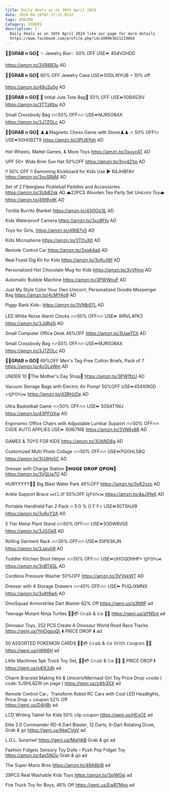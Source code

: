 ```yaml
---
title: Daily deals as on 10th April 2024
date: 2024-04-10T07:37:21.851Z
tags: AMAZON
Category: OTHERS
description: |-
  Daily deals as on 10th April 2024 like our page for more details 
  https://www.facebook.com/profile.php?id=100063621219864
---
```

🏃‍♀️𝐆𝐑𝐀𝐁 𝐧 𝐆𝐎🏃
✨ Jewelry Box✨
50% OFF
USE⏩ 404VDHDD   

https://amzn.to/3VR6B3u
AD

🏃‍♀️𝐆𝐑𝐀𝐁 𝐧 𝐆𝐎🏃
60% OFF
 Jewelry Case
USE⏩50DLWYUB + 10% off 

https://amzn.to/49u2u0g
AD

🏃‍♀️𝐆𝐑𝐀𝐁 𝐧 𝐆𝐎🏃
🌟 Initial Jute Tote Bag🌟
50% OFF
USE⏩50B4S3IV 
https://amzn.to/3TTzKbu
AD

Small Crossbody Bag
🔥🔥50% OFF🔥🔥
USE⏩MJR5O8AX
https://amzn.to/3J7ZOLc
AD

🏃‍♀️𝐆𝐑𝐀𝐁 𝐧 𝐆𝐎🏃
♟️♟️Magnetic Chess Game with Stone♟️♟️
🔥 50% OFF!🔥
USE⏩50HGBZT9
https://amzn.to/3PU6Yqh
AD

Hot Wheels, Mattel Games, & More Toys
https://amzn.to/3xuvcAT
AD

UPF 50+ Wide Brim Sun Hat 
50%OFF
https://amzn.to/3xyd21m
AD

‼️ 50% OFF ‼️
Swimming Kickboard for Kids
Use ▶️ R4JHBFAV 
https://amzn.to/3xuSRkM
AD

Set of 2 Fiberglass Pickleball Paddles and Accessories
https://amzn.to/3Ub82sk
AD
🫖22PCS Wooden Tea Party Set Unicorn Toy🫖
https://amzn.to/49t9ydK
AD\
\
Tortilla Burrito Blanket
https://amzn.to/43OOz3L
AD

Kids Waterproof Camera
https://amzn.to/3xuRFhi
AD

Toys for Girls,
https://amzn.to/49t87vS
AD

Kids Microphone
https://amzn.to/3TOuXIt
AD

Remote Control Car 
https://amzn.to/3xqA4ad
AD

Real Fossil Dig Kit for Kids 
https://amzn.to/3vKy38f
AD

Personalized Hot Chocolate Mug for Kids
https://amzn.to/3vVfjmx
AD

Automatic Bubble  Machine
https://amzn.to/3PWWnuF
AD

Just My Style Color Your Own Unicorn, Personalized Doodle Messenger Bag
https://amzn.to/4cMY4o9
AD

Piggy Bank Kids-
https://amzn.to/3VMb07L
AD\
\
LED White Noise Alarm Clocks
🔥🔥50% OFF🔥🔥
USE⏩ WRVL4PK3
https://amzn.to/3JdRg5i
AD

Small Computer Office Desk
46%OFF
https://amzn.to/3UaeTCh
AD

Small Crossbody Bag
🔥🔥50% OFF🔥🔥
USE⏩MJR5O8AX
https://amzn.to/3J7ZOLc
AD

🏃‍♀️𝐆𝐑𝐀𝐁 𝐧 𝐆𝐎🏃
69%OFF
 Men's Tag-Free Cotton Briefs, Pack of 7
https://amzn.to/4cOLeWm
AD

UNDER 10
🎁The Mother's Day Shop🎁
https://amzn.to/3PW1fzU
AD

 Vacuum Storage Bags with Electric Air Pump!
50%OFF
USE⏩454XI9GD +ℚℙ𝕆ℕ✂️
https://amzn.to/43RHzDe
AD

Ultra Basketball Game
🔥🔥50% OFF🔥🔥
USE⏩ 50SAT1WJ
https://amzn.to/43PFGXw
AD

Ergonomic Office Chairs with Adjustable Lumbar Support
🔥🔥50% OFF🔥🔥C0DE AUTO APPLIES
USE⏩ 50I67NIE
https://amzn.to/3VN6y8R
AD

GAMES & TOYS FOR KIDS
https://amzn.to/3UbND6g
AD 

Customized Multi Photo Collage
🔥🔥50% OFF🔥🔥
USE⏩PGGHLSBQ
https://amzn.to/3UdHx5C
AD

Dresser with Charge Station
💸𝗛𝗨𝗚𝗘 𝗗𝗥𝗢𝗣 𝗤𝗣𝗢𝗡💸
https://amzn.to/3VQUa7O
AD

 HURYYYYY🏃🏃
Big Blast Water Park
 46%OFF
https://amzn.to/3vK2vzo
AD

Ankle Support Brace
✂️ℂ𝕃𝕀ℙ 50%OFF ℚℙ𝕆ℕ✂️
https://amzn.to/4aJXfe0
AD

 Portable Handheld Fan 2 Pack
🔥 5 0 %  O F F🔥
USE⏩50T5HJI9
https://amzn.to/3vRxY2A
AD

5 Tier Metal Plant Stand
🔥🔥50% OFF🔥🔥
USE⏩50DW6VGE
https://amzn.to/3Ji5GkR
AD

Rolling Garment Rack
🔥🔥30% OFF🔥🔥
USE⏩30P63KJN
https://amzn.to/3Jaivh9
AD

Toddler Kitchen Stool Helper
🔥🔥50% OFF🔥🔥
USE⏩UHOQDHHP+ ℚℙ𝕆ℕ✂️
https://amzn.to/3vBT4SL
AD

Cordless Pressure Washer
 50%OFF
https://amzn.to/3VVkkWT
AD

Dresser with 4 Storage Drawers
🔥🔥40% OFF🔥🔥
USE⏩ PUQJXMNX
https://amzn.to/3vKt6wh
AD

DinoSquad Armorstrike Dart Blaster 
62% Off 
https://geni.us/g3N9P
ad 

Teenage Mutant Ninja Turtles 
 🏃‍♂️💳 𝔾𝕣𝕒𝕓 & 𝔾𝕠  💸💨 
https://geni.us/aYN5nt
ad 

Dinosaur Toys, 252 PCS Create A Dinosaur World Road Race Tracks
https://geni.us/YmDgpuQ\
⬇️ PRICE DROP ⬇️ 
ad  

50 ASSORTED POKEMON CARDS
🏃‍♂️💳 𝔾𝕣𝕒𝕓 & 𝔾𝕠 𝕎𝕚𝕥𝕙 ℂ𝕠𝕦𝕡𝕠𝕟 💸💨
https://geni.us/nW66H
ad 

Little Machines 5pk Truck Toy Set,
🏃‍♂️💳 𝔾𝕣𝕒𝕓 & 𝔾𝕠 💸💨
🔽 PRICE DROP ⏬
https://geni.us/s4IX2dh
ad 

Charm Bracelet Making Kit & Unicorn/Mermaid Girl Toy
Price Drop +code
( code: 5JSHL8ZW on page )
https://geni.us/z4jh3XX
ad 

Remote Control Car，Transform Robot RC Cars with Cool LED Headlights,
Price Drop + coupon 
52% Off\
https://geni.us/D4HBr
ad

LCD Writing Tablet for Kids 
50% clip coupon 
https://geni.us/HEsCE 
ad

Elite 2.0 Commander RD-6 Dart Blaster, 12 Darts, 6-Dart Rotating Drum,\
Grab & go 
https://geni.us/AkeCVqV 
ad 

L.O.L. Surprise! 
https://geni.us/MqHAB 
Grab & go ad

Fashion Fidgets Sensory Toy Dolls – Push Pop Fidget Toy 
https://amzn.to/4as5NGu 
Grab & go ad 

The Super Mario Bros
https://amzn.to/49A6bl8
ad

29PCS Real Washable Kids Toys
https://amzn.to/3xlWGsj
ad 

Fire Truck Toy for Boys,
46% Off https://geni.us/EwR7Mos 
ad